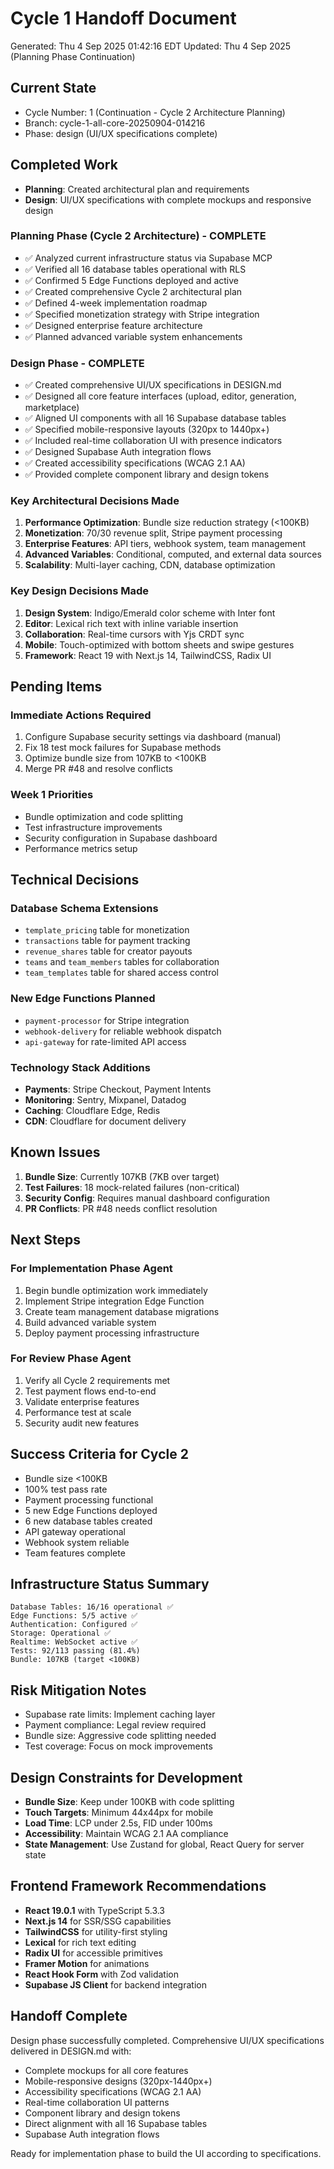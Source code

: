 # Cycle 1 Handoff Document

Generated: Thu  4 Sep 2025 01:42:16 EDT
Updated: Thu  4 Sep 2025 (Planning Phase Continuation)

## Current State
- Cycle Number: 1 (Continuation - Cycle 2 Architecture Planning)
- Branch: cycle-1-all-core-20250904-014216
- Phase: design (UI/UX specifications complete)

## Completed Work
<!-- Updated by each agent as they complete their phase -->
- **Planning**: Created architectural plan and requirements
- **Design**: UI/UX specifications with complete mockups and responsive design

### Planning Phase (Cycle 2 Architecture) - COMPLETE
- ✅ Analyzed current infrastructure status via Supabase MCP
- ✅ Verified all 16 database tables operational with RLS
- ✅ Confirmed 5 Edge Functions deployed and active
- ✅ Created comprehensive Cycle 2 architectural plan
- ✅ Defined 4-week implementation roadmap
- ✅ Specified monetization strategy with Stripe integration
- ✅ Designed enterprise feature architecture
- ✅ Planned advanced variable system enhancements

### Design Phase - COMPLETE
- ✅ Created comprehensive UI/UX specifications in DESIGN.md
- ✅ Designed all core feature interfaces (upload, editor, generation, marketplace)
- ✅ Aligned UI components with all 16 Supabase database tables
- ✅ Specified mobile-responsive layouts (320px to 1440px+)
- ✅ Included real-time collaboration UI with presence indicators
- ✅ Designed Supabase Auth integration flows
- ✅ Created accessibility specifications (WCAG 2.1 AA)
- ✅ Provided complete component library and design tokens

### Key Architectural Decisions Made
1. **Performance Optimization**: Bundle size reduction strategy (<100KB)
2. **Monetization**: 70/30 revenue split, Stripe payment processing
3. **Enterprise Features**: API tiers, webhook system, team management
4. **Advanced Variables**: Conditional, computed, and external data sources
5. **Scalability**: Multi-layer caching, CDN, database optimization

### Key Design Decisions Made
1. **Design System**: Indigo/Emerald color scheme with Inter font
2. **Editor**: Lexical rich text with inline variable insertion
3. **Collaboration**: Real-time cursors with Yjs CRDT sync
4. **Mobile**: Touch-optimized with bottom sheets and swipe gestures
5. **Framework**: React 19 with Next.js 14, TailwindCSS, Radix UI

## Pending Items
<!-- Items that need attention in the next phase or cycle -->

### Immediate Actions Required
1. Configure Supabase security settings via dashboard (manual)
2. Fix 18 test mock failures for Supabase methods
3. Optimize bundle size from 107KB to <100KB
4. Merge PR #48 and resolve conflicts

### Week 1 Priorities
- Bundle optimization and code splitting
- Test infrastructure improvements
- Security configuration in Supabase dashboard
- Performance metrics setup

## Technical Decisions
<!-- Important technical decisions made during this cycle -->

### Database Schema Extensions
- `template_pricing` table for monetization
- `transactions` table for payment tracking
- `revenue_shares` table for creator payouts
- `teams` and `team_members` tables for collaboration
- `team_templates` table for shared access control

### New Edge Functions Planned
- `payment-processor` for Stripe integration
- `webhook-delivery` for reliable webhook dispatch
- `api-gateway` for rate-limited API access

### Technology Stack Additions
- **Payments**: Stripe Checkout, Payment Intents
- **Monitoring**: Sentry, Mixpanel, Datadog
- **Caching**: Cloudflare Edge, Redis
- **CDN**: Cloudflare for document delivery

## Known Issues
<!-- Issues discovered but not yet resolved -->

1. **Bundle Size**: Currently 107KB (7KB over target)
2. **Test Failures**: 18 mock-related failures (non-critical)
3. **Security Config**: Requires manual dashboard configuration
4. **PR Conflicts**: PR #48 needs conflict resolution

## Next Steps
<!-- Clear action items for the next agent/cycle -->

### For Implementation Phase Agent
1. Begin bundle optimization work immediately
2. Implement Stripe integration Edge Function
3. Create team management database migrations
4. Build advanced variable system
5. Deploy payment processing infrastructure

### For Review Phase Agent
1. Verify all Cycle 2 requirements met
2. Test payment flows end-to-end
3. Validate enterprise features
4. Performance test at scale
5. Security audit new features

## Success Criteria for Cycle 2
- Bundle size <100KB
- 100% test pass rate
- Payment processing functional
- 5 new Edge Functions deployed
- 6 new database tables created
- API gateway operational
- Webhook system reliable
- Team features complete

## Infrastructure Status Summary
```
Database Tables: 16/16 operational ✅
Edge Functions: 5/5 active ✅
Authentication: Configured ✅
Storage: Operational ✅
Realtime: WebSocket active ✅
Tests: 92/113 passing (81.4%)
Bundle: 107KB (target <100KB)
```

## Risk Mitigation Notes
- Supabase rate limits: Implement caching layer
- Payment compliance: Legal review required
- Bundle size: Aggressive code splitting needed
- Test coverage: Focus on mock improvements

## Design Constraints for Development
- **Bundle Size**: Keep under 100KB with code splitting
- **Touch Targets**: Minimum 44x44px for mobile
- **Load Time**: LCP under 2.5s, FID under 100ms
- **Accessibility**: Maintain WCAG 2.1 AA compliance
- **State Management**: Use Zustand for global, React Query for server state

## Frontend Framework Recommendations
- **React 19.0.1** with TypeScript 5.3.3
- **Next.js 14** for SSR/SSG capabilities
- **TailwindCSS** for utility-first styling
- **Lexical** for rich text editing
- **Radix UI** for accessible primitives
- **Framer Motion** for animations
- **React Hook Form** with Zod validation
- **Supabase JS Client** for backend integration

## Handoff Complete
Design phase successfully completed. Comprehensive UI/UX specifications delivered in DESIGN.md with:
- Complete mockups for all core features
- Mobile-responsive designs (320px-1440px+)
- Accessibility specifications (WCAG 2.1 AA)
- Real-time collaboration UI patterns
- Component library and design tokens
- Direct alignment with all 16 Supabase tables
- Supabase Auth integration flows

Ready for implementation phase to build the UI according to specifications.